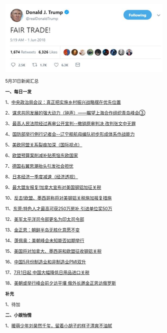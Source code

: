 ![05_29](.\05_31.jpeg)

5月31日新闻汇总

**一、每日一发**

1、[中央政治局会议：真正把实施乡村振兴战略摆在优先位置](http://politics.people.com.cn/n1/2018/0601/c1024-30026883.html)

2、[谋求共同发展的强大动力（钟声）——瞩望上海合作组织青岛峰会③](http://paper.people.com.cn/rmrb/html/2018-06/01/nw.D110000renmrb_20180601_2-03.htm)

3、[最高人民法院经过再审公开宣判--撤销原审判决 改判张文中无罪](http://paper.people.com.cn/rmrb/html/2018-06/01/nw.D110000renmrb_20180601_1-09.htm)

4、[国防部举行例行记者会--辽宁舰航母编队初步形成体系作战能力](http://paper.people.com.cn/rmrb/html/2018-06/01/nw.D110000renmrb_20180601_2-11.htm)

5、[美欧同盟关系裂痕加深（国际视点）](http://paper.people.com.cn/rmrb/html/2018-06/01/nw.D110000renmrb_20180601_1-21.htm)

6、[欧盟预算案削减补贴惹恼东欧国家](http://paper.people.com.cn/rmrb/html/2018-06/01/nw.D110000renmrb_20180601_4-21.htm)

7、[德国右翼思潮抬头引发社会担忧](http://paper.people.com.cn/rmrb/html/2018-06/01/nw.D110000renmrb_20180601_8-21.htm)

8、[日本经济一季度减速（经济透视）](http://paper.people.com.cn/rmrb/html/2018-06/01/nw.D110000renmrb_20180601_2-22.htm)

9、[最大盟友报复!加拿大宣布对美国钢铝加征关税](http://news.163.com/18/0601/03/DJ6EUD480001875O.html)

10、[反击!欧盟、墨西哥称将对美钢铝关税施加报复措施](http://news.163.com/18/0531/22/DJ5T99CE0001899N.html)

11、[东莞:特色人才最高可获250万房补 引进单位奖50万](http://news.163.com/18/0601/03/DJ6DVIL2000187VE.html)

12、[美军太平洋司令部更名为印太司令部](http://www.zaobao.com/realtime/world/story20180531-863444)

13、[金正恩：朝鲜半岛无核化意愿不变](http://www.zaobao.com/realtime/world/story20180601-863659)

14、[蓬佩奥：美朝峰会未知能否如期举行](http://www.zaobao.com/realtime/world/story20180601-863658)

15、[美国将对加拿大、墨西哥和欧盟征收钢铝关税](http://www.zaobao.com/realtime/world/story20180531-863519)

16、[中国5月份制造业和非制造业PMI双升](http://www.zaobao.com/finance/china/story20180601-863636)

17、[7月1日起 中国大幅降低日用品进口关税](http://www.zaobao.com/finance/china/story20180601-863634)

18、[美朝或举行峰会前夕访平壤 俄外长邀金正恩访俄罗斯](http://www.zaobao.com/news/world/story20180601-863568)



**补充**

1、待加



**二、小娱怡情**

1、[暖萌少年刘昊然千玺，留着小胡子的样子清爽不油腻](http://news.67.com/xianchang/2018/05/31/919493.html)